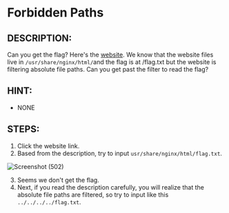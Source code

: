 # Forbidden Paths
## DESCRIPTION:
Can you get the flag? Here's the [website](http://saturn.picoctf.net:55827/). 
We know that the website files live in `/usr/share/nginx/html/`and the flag is at /flag.txt but the website is filtering absolute file paths. 
Can you get past the filter to read the flag?
## HINT:
- NONE
## STEPS:
1. Click the website link.
2. Based from the description, try to input `usr/share/nginx/html/flag.txt`.

![Screenshot (502)](https://user-images.githubusercontent.com/70703371/176099066-0fd73d9e-3fce-42b1-bde9-706b550be6ea.png)

3. Seems we don't get the flag.
4. Next, if you read the description carefully, you will realize that the absolute file paths are filtered, so try to input like this `../../../../flag.txt`.

